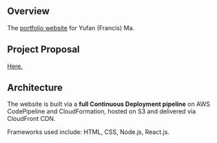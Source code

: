 ## Overview 
The <a href="https://yufanma.com">portfolio website</a> for Yufan (Francis) Ma.

## Project Proposal
<a href="https://docs.google.com/document/d/1Yb5rhuk_6lzOHp8BvC4A0mJ0WPtVT_mtzF1-JQ6r3-Y/edit?usp=sharing">Here.</a>

## Architecture
The website is built via a <b>full Continuous Deployment pipeline</b> on AWS CodePipeline and CloudFormation, hosted on S3 and delivered via CloudFront CDN.

Frameworks used include: HTML, CSS, Node.js, React.js. 

